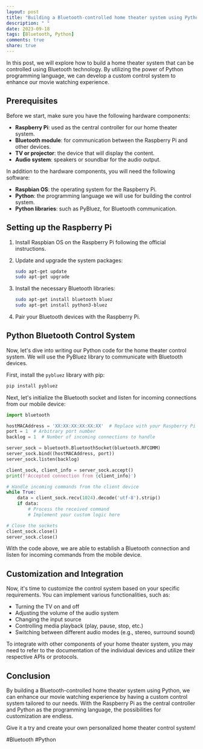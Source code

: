 ```yaml
---
layout: post
title: "Building a Bluetooth-controlled home theater system using Python"
description: " "
date: 2023-09-18
tags: [Bluetooth, Python]
comments: true
share: true
---
```


In this post, we will explore how to build a home theater system that can be controlled using Bluetooth technology. By utilizing the power of Python programming language, we can develop a custom control system to enhance our movie watching experience.

## Prerequisites

Before we start, make sure you have the following hardware components:

- **Raspberry Pi**: used as the central controller for our home theater system.
- **Bluetooth module**: for communication between the Raspberry Pi and other devices.
- **TV or projector**: the device that will display the content.
- **Audio system**: speakers or soundbar for the audio output.

In addition to the hardware components, you will need the following software:

- **Raspbian OS**: the operating system for the Raspberry Pi.
- **Python**: the programming language we will use for building the control system.
- **Python libraries**: such as PyBluez, for Bluetooth communication.

## Setting up the Raspberry Pi

1. Install Raspbian OS on the Raspberry Pi following the official instructions.

2. Update and upgrade the system packages:
   ```bash
   sudo apt-get update
   sudo apt-get upgrade
   ```

3. Install the necessary Bluetooth libraries:
   ```bash
   sudo apt-get install bluetooth bluez
   sudo apt-get install python3-bluez
   ```

4. Pair your Bluetooth devices with the Raspberry Pi.

## Python Bluetooth Control System

Now, let's dive into writing our Python code for the home theater control system. We will use the PyBluez library to communicate with Bluetooth devices.

First, install the `pybluez` library with pip:
```bash
pip install pybluez
```

Next, let's initialize the Bluetooth socket and listen for incoming connections from our mobile device:

```python
import bluetooth

hostMACAddress = 'XX:XX:XX:XX:XX:XX'  # Replace with your Raspberry Pi's Bluetooth MAC address
port = 1  # Arbitrary port number
backlog = 1  # Number of incoming connections to handle

server_sock = bluetooth.BluetoothSocket(bluetooth.RFCOMM)
server_sock.bind((hostMACAddress, port))
server_sock.listen(backlog)

client_sock, client_info = server_sock.accept()
print(f'Accepted connection from {client_info}')

# Handle incoming commands from the client device
while True:
    data = client_sock.recv(1024).decode('utf-8').strip()
    if data:
        # Process the received command
        # Implement your custom logic here

# Close the sockets
client_sock.close()
server_sock.close()
```

With the code above, we are able to establish a Bluetooth connection and listen for incoming commands from the mobile device.

## Customization and Integration

Now, it's time to customize the control system based on your specific requirements. You can implement various functionalities, such as:

- Turning the TV on and off
- Adjusting the volume of the audio system
- Changing the input source
- Controlling media playback (play, pause, stop, etc.)
- Switching between different audio modes (e.g., stereo, surround sound)

To integrate with other components of your home theater system, you may need to refer to the documentation of the individual devices and utilize their respective APIs or protocols.

## Conclusion

By building a Bluetooth-controlled home theater system using Python, we can enhance our movie watching experience by having a custom control system tailored to our needs. With the Raspberry Pi as the central controller and Python as the programming language, the possibilities for customization are endless.

Give it a try and create your own personalized home theater control system! 

#Bluetooth #Python